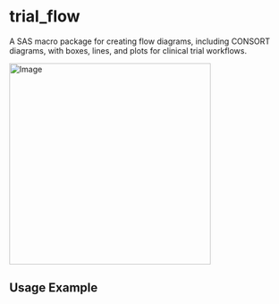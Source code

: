 # trial_flow
A SAS macro package for creating flow diagrams, including CONSORT diagrams, with boxes, lines, and plots for clinical trial workflows.

<img width="360" height="360" alt="Image" src="https://github.com/user-attachments/assets/33eaee00-7741-42aa-9d0c-640f38cd675f" />

## Usage Example

